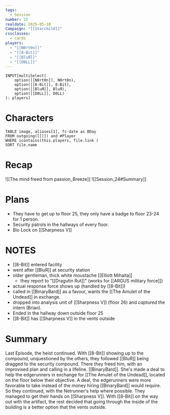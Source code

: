 ```yaml
---
tags:
  - Session
number: 25
realdate: 2025-05-18
Campaign: "[[Starchild]]"
cssclasses:
  - cards
players:
  - "[[N0rt0n]]"
  - "[[8-Bit]]"
  - "[[BluЯ]]"
  - "[[D0LL]]"
---
```

```meta-bind
INPUT[multiSelect(
	option([[N0rt0n]], N0rt0n),
	option([[8-Bit]], 8-Bit),
	option([[BluЯ]], BluЯ),
	option([[D0LL]], D0LL)
): players]
```
# Characters
```dataview
TABLE image, aliases[1], fc-date as BDay
FROM outgoing([[]]) and #Player
WHERE icontains(this.players, file.link )
SORT file.name
```
# Recap
![[The mind freed from passion_Breeze]]
![[Session_24#Summary]]
# Plans
- They have to get up to floor 25, they only have a badge to floor 23-24 for 1 person.
- Security patrols in the hallways of every floor.
- Bio Lock on [[Sharpness V]]
# NOTES
- [[8-Bit]] entered facility
- went after [[BluЯ]] at security station
- older gentleman, thick white moustache [[Elliott Mihaita]]
	- they report to "[[Dragutin Rut]]" (works for [[ARGUS military force]])
- actual response force shows up (handled by [[8-Bit]])
- called in [[BinaryBard]] as a favour, wants the [[The Amulet of the Undead]] in exchange.
- dropped into analysis unit of [[Sharpness V]] (floor 26) and *captured* the intern (Brian).
- Ended in the hallway down outside floor 25
- [[8-Bit]] has [[Sharpness V]] in the vents outside
# Summary
Last Episode, the heist continued. With [[8-Bit]] showing up to the compound, unquestioned by the others, they followed [[BluЯ]] being dragged to the security compound. There they freed him, with an improvised plan and calling in a lifeline. [[BinaryBard]]. She's made a deal to help the edgerunners in exchange for [[The Amulet of the Undead]], located on the floor below their objective. A deal, the edgerunners were more favorable to take instead of the money hiring [[BinaryBard]] would require. So they continued, with the Netrunner's help where possible. They managed to get their hands on [[Sharpness V]]. With [[8-Bit]] on the way out with the artifact, the rest decided that going through the inside of the building is a better option that the vents outside.